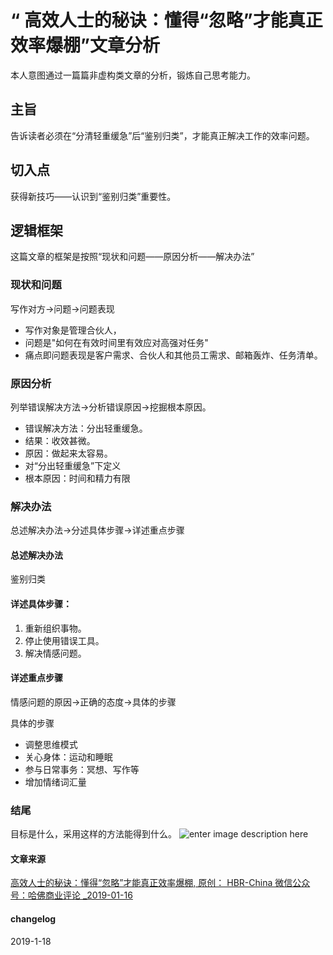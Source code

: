 
# “ 高效人士的秘诀：懂得“忽略”才能真正效率爆棚”文章分析


本人意图通过一篇篇非虚构类文章的分析，锻炼自己思考能力。

##  主旨
告诉读者必须在“分清轻重缓急”后“鉴别归类”，才能真正解决工作的效率问题。

## 切入点
获得新技巧——认识到“鉴别归类”重要性。

## 逻辑框架

这篇文章的框架是按照“现状和问题——原因分析——解决办法”

### 现状和问题
写作对方→问题→问题表现

* 写作对象是管理合伙人，
* 问题是"如何在有效时间里有效应对高强对任务"
* 痛点即问题表现是客户需求、合伙人和其他员工需求、邮箱轰炸、任务清单。
 
### 原因分析
列举错误解决方法→分析错误原因→挖掘根本原因。

* 错误解决方法：分出轻重缓急。
* 结果：收效甚微。
* 原因：做起来太容易。
* 对“分出轻重缓急”下定义
* 根本原因：时间和精力有限

### 解决办法

总述解决办法→分述具体步骤→详述重点步骤

#### 总述解决办法
鉴别归类

#### 详述具体步骤：
1.  重新组织事物。
2. 停止使用错误工具。
3. 解决情感问题。

#### 详述重点步骤

情感问题的原因→正确的态度→具体的步骤

具体的步骤
* 调整思维模式
* 关心身体：运动和睡眠
* 参与日常事务：冥想、写作等
* 增加情绪词汇量

### 结尾

目标是什么，采用这样的方法能得到什么。
![enter image description here](https://upload-images.jianshu.io/upload_images/64046-6758aa491f744781.png?imageMogr2/auto-orient/strip%7CimageView2/2/w/1240)

####  文章来源
[高效人士的秘诀：懂得“忽略”才能真正效率爆棚, 原创： HBR-China 微信公众号：哈佛商业评论  _2019-01-16](https://mp.weixin.qq.com/s/sHV6bqmgNtG8CzC2Z7nVNA)

#### changelog
2019-1-18 
<!--stackedit_data:
eyJoaXN0b3J5IjpbMjAxNzc5NTEzMiwxNDY2MDE2NzYzXX0=
-->